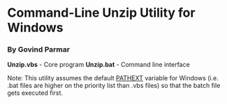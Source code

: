 # Command-Line Unzip Utility for Windows
### By Govind Parmar

**Unzip.vbs** - Core program
**Unzip.bat** - Command line interface

Note: This utility assumes the default <a href="http://environmentvariables.org/PathExt">PATHEXT</a> variable for Windows (i.e. .bat files are higher on the priority list than .vbs files) so that the batch file gets executed first.
